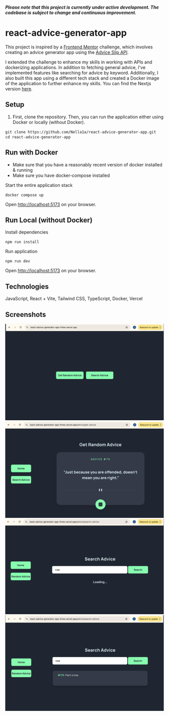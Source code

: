 **_Please note that this project is currently under active development. The codebase is subject to change and continuous improvement._**

# react-advice-generator-app

This project is inspired by a [Frontend Mentor](https://www.frontendmentor.io/home) challenge, which involves creating an advice generator app using the [Advice Slip API](https://api.adviceslip.com/).

I extended the challenge to enhance my skills in working with APIs and dockerizing applications. In addition to fetching general advice, I've implemented features like searching for advice by keyword. Additionally, I also built this app using a different tech stack and created a Docker image of the application to further enhance my skills.
You can find the Nextjs version [here](https://github.com/Nella1a/nextjs-advice-generator).

## Setup

1. First, clone the repository. Then, you can run the application either using Docker or locally (without Docker).

```text
git clone https://github.com/Nella1a/react-advice-generator-app.git
cd react-advice-generator-app
```

## Run with Docker

- Make sure that you have a reasonably recent version of docker installed & running
- Make sure you have docker-compose installed

Start the entire application stack

```text
docker compose up
```

Open <http://localhost:5173> on your browser.

## Run Local (without Docker)

Install dependencies

```text
npm run install
```

Run application

```text
npm run dev
```

Open <http://localhost:5173> on your browser.

## Technologies

JavaScript, React + Vite, Tailwind CSS, TypeScript, Docker, Vercel

## Screenshots

![Index Page](./public/images/index.png)
![Get-Random-Page](./public/images/getRandomAdvice.png)
![Search-Page](./public/images/SearchAdvice.png)
![Search-Advice-Result-Page](./public/images/SearchAdviceResult.png)
